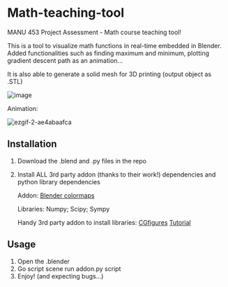 # Math-teaching-tool
MANU 453 Project Assessment - Math course teaching tool!

This is a tool to visualize math functions in real-time embedded in Blender. Added functionalities such as finding maximum and minimum, plotting gradient descent path as an animation...

It is also able to generate a solid mesh for 3D printing (output object as .STL)

![image](https://github.com/babyturtleeee/Math-teaching-tool/assets/92495580/3f2e2534-848c-4cae-a458-cd4b86ec2ae4)


Animation:

![ezgif-2-ae4abaafca](https://github.com/babyturtleeee/Math-teaching-tool/assets/92495580/a5619c32-6450-46cb-9ff8-264ce31636e8)


## Installation
1. Download the .blend and .py files in the repo
2. Install ALL 3rd party addon (thanks to their work!) dependencies and python library dependencies

   Addon: [Blender colormaps](https://github.com/TheJeran/Blender-Colormaps)

   Libraries: Numpy; Scipy; Sympy

   Handy 3rd party addon to install libraries: [CGfigures](https://cgfigures.gumroad.com/l/pymodinstall) [Tutorial](https://www.youtube.com/watch?v=DSRha-8Zk8w)



## Usage
1. Open the .blender
2. Go script scene run addon.py script
3. Enjoy! (and expecting bugs...)

